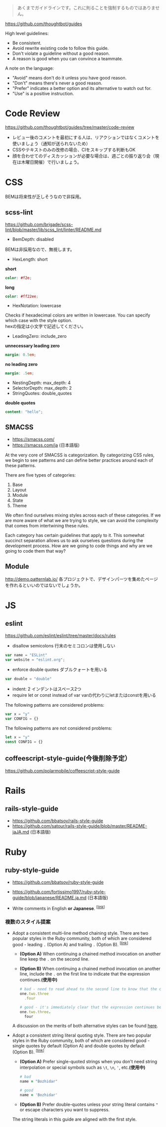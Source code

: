 > あくまでガイドラインです。これに則ることを強制するものではありません。

https://github.com/thoughtbot/guides

High level guidelines:

* Be consistent.
* Avoid rewrite existing code to follow this guide.
* Don't violate a guideline without a good reason.
* A reason is good when you can convince a teammate.

A note on the language:

* "Avoid" means don't do it unless you have good reason.
* "Don't" means there's never a good reason.
* "Prefer" indicates a better option and its alternative to watch out for.
* "Use" is a positive instruction.

# Code Review
<https://github.com/thoughtbot/guides/tree/master/code-review>
* レビュー後のコメントを最初にする人は、リアクションではなくコメントを使いましょう（通知が送られないため）
* CSSやテキストのみの改修の場合、CIをスキップする判断もOK
* 顔を合わせてのディスカッションが必要な場合は、週ごとの振り返り会（現在は木曜日開催）で行いましょう。

# CSS
BEMは将来性が乏しそうなので非採用。

## scss-lint
https://github.com/brigade/scss-lint/blob/master/lib/scss_lint/linter/README.md
* BemDepth: disabled

BEMは非採用なので、無視します。

* HexLength: short

**short**
```scss
color: #f2e;
```

**long**
```scss
color: #ff22ee;
```

* HexNotation: lowercase

Checks if hexadecimal colors are written in lowercase. You can specify which case with the style option.  
hexの指定は小文字で記述してください。

* LeadingZero: include_zero

**unnecessary leading zero**
```scss
margin: 0.5em;
```

**no leading zero**
```scss
margin: .5em;
``` 

* NestingDepth: max_depth: 4
* SelectorDepth: max_depth: 2
* StringQuotes: double_quotes

**double quotes**
```scss
content: "hello";
```


## SMACSS
* https://smacss.com/
* https://smacss.com/ja (日本語版)

At the very core of SMACSS is categorization. By categorizing CSS rules, we begin to see patterns and can define better practices around each of these patterns.

There are five types of categories:

1. Base
2. Layout
3. Module
4. State
5. Theme

We often find ourselves mixing styles across each of these categories. If we are more aware of what we are trying to style, we can avoid the complexity that comes from intertwining these rules.

Each category has certain guidelines that apply to it. This somewhat succinct separation allows us to ask ourselves questions during the development process. How are we going to code things and why are we going to code them that way?

## Module
<http://demo.patternlab.io/>
各プロジェクトで、デザインパーツを集めたページを作れるといいのではないでしょうか。

# JS
## eslint
https://github.com/eslint/eslint/tree/master/docs/rules
* disallow semicolons 行末のセミコロンは使用しない
```js
var name = "ESLint"
var website = "eslint.org";
```
* enforce double quotes ダブルクォートを用いる
```js
var double = "double"
```
* indent: 2 インデントはスペース2つ
* require let or const instead of var varの代わりにletまたはconstを用いる

The following patterns are considered problems:
```js
var x = "y"
var CONFIG = {}
```
The following patterns are not considered problems:
```js
let x = "y"
const CONFIG = {}
```

## coffeescript-style-guide(今後削除予定）
https://github.com/polarmobile/coffeescript-style-guide

# Rails
## rails-style-guide
* https://github.com/bbatsov/rails-style-guide
* https://github.com/satour/rails-style-guide/blob/master/README-jaJA.md (日本語版)

# Ruby
## ruby-style-guide 
* https://github.com/bbatsov/ruby-style-guide
* https://github.com/fortissimo1997/ruby-style-guide/blob/japanese/README.ja.md (日本語版)

* <a name="english-comments"></a>
  Write comments in English **or Japanese**.
<sup>[[link](#english-comments)]</sup>

### 複数のスタイル提案
* <a name="consistent-multi-line-chains"></a>
    Adopt a consistent multi-line method chaining style. There are two
    popular styles in the Ruby community, both of which are considered
    good - leading `.` (Option A) and trailing `.` (Option B).
<sup>[[link](#consistent-multi-line-chains)]</sup>

  * **(Option A)** When continuing a chained method invocation on
    another line keep the `.` on the second line.


  * **(Option B)** When continuing a chained method invocation on another line,
    include the `.` on the first line to indicate that the
    expression continues.**(使用中)**

    ```Ruby
    # bad - need to read ahead to the second line to know that the chain continues
    one.two.three
      .four

    # good - it's immediately clear that the expression continues beyond the first line
    one.two.three.
      four
    ```

  A discussion on the merits of both alternative styles can be found
  [here](https://github.com/bbatsov/ruby-style-guide/pull/176).

* <a name="consistent-string-literals"></a>
  Adopt a consistent string literal quoting style. There are two popular
  styles in the Ruby community, both of which are considered good - single
  quotes by default (Option A) and double quotes by default (Option B).
<sup>[[link](#consistent-string-literals)]</sup>

  * **(Option A)** Prefer single-quoted strings when you don't need
    string interpolation or special symbols such as `\t`, `\n`, `'`,
    etc.**(使用中)**

    ```Ruby
    # bad
    name = "Bozhidar"

    # good
    name = 'Bozhidar'
    ```

  * **(Option B)** Prefer double-quotes unless your string literal
    contains `"` or escape characters you want to suppress.

  The string literals in this guide are aligned with the first style.

